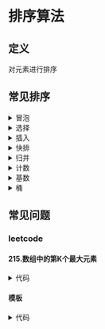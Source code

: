 # 排序算法 #

## 定义 ##
对元素进行排序

## 常见排序 ##
<details>
<summary>冒泡</summary>
<pre>
<code>
/**
 * 两两比较
 */
function bubble($nums) {
    $len = count($nums);
    if ($len <= 1) {
        return $nums;
    }
    for ($i = 0; $i < $len - 1; $i++) {
        for ($j = 0; $j < $len - $i - 1; $j++) {
            if ($nums[$j] > $nums[$j + 1]) {
                list($nums[$j], $nums[$j + 1]) = [$nums[$j + 1], $nums[$j]];
            }
        }
    }
    return $nums;
}
</code>
</pre>
</details>

<details>
<summary>选择</summary>
<pre>
<code>
/**
 * 从待排序里选择一个
 */
function select($nums) {
    $len = count($nums);
    if ($len <= 1) {
        return $nums;
    }
    for ($i = 0; $i < $len - 1; $i++) {
        $min = $i;
        for ($j = $i + 1; $j < $len; $j++) {
            if ($nums[$j] < $nums[$min]) {
                $min = $j;
            }
        }
        list($nums[$i], $nums[$min]) = [$nums[$min], $nums[$i]];
    }
    return $nums;
}
</code>
</pre>
</details>

<details>
<summary>插入</summary>
<pre>
<code>
/**
 * 向有序数组中插入一个
 */
function insert($nums) {
    $len = count($nums);
    if($len <= 1) {
        return $nums;
    }
    for ($i = 1; $i < $len; $i++) {
        $radix = $nums[$i];
        for ($j = $i - 1; $j >= 0; $j--) {
            if ($nums[$j] > $radix) {
                $nums[$j + 1] = $nums[$j];
            } else {
                break;
            }
        }
        $nums[$j + 1] = $radix;
    }
    return $nums;
}
</code>
</pre>
</details>

<details>
<summary>快排</summary>
<pre>
<code>
function quick($nums) {
    $len = count($nums);
    if ($len <= 1) {
        return $nums;
    }
    quickSort($nums, 0, $len - 1);
    return $nums;
}
function quickSort(&$nums, $start, $end) {
    if ($start >= $end) {
        return;
    }
    $radix = $start;
    list($left, $right) = [$start, $end];
    while ($left < $right) {
        while ($left < $right && $nums[$right] >= $nums[$radix]) {
            $right--;
        }
        while ($left < $right && $nums[$left] <= $nums[$radix]) {
            $left++;
        }
        if ($left < $right) {
            list($nums[$left], $nums[$right]) = [$nums[$right], $nums[$left]];
        }
    }
    list($nums[$radix], $nums[$right]) = [$nums[$right], $nums[$start]];
    quickSort($nums, $start, $right - 1);
    quickSort($nums, $right + 1, $end);
}
</code>
</pre>
</details>

<details>
<summary>归并</summary>
<pre>
<code>
function merge($nums) {
    $len = count($nums);
    if ($len < 1) {
        return $nums;
    }
    mergeSort($nums, 0, $len - 1);
    return $nums;
}
function mergeSort(&$nums, $start, $end) {
    if ($start >= $end) {
        return;
    }
    $mid = $start + intval(($end - $start) / 2);
    mergeSort($nums, $start, $mid);
    mergeSort($nums, $mid + 1, $end);
    mergeSortArray($nums, $start, $mid, $end);
}
function mergeSortArray(&$nums, $start, $mid, $end) {
    if ($start >= $end) {
        return;
    }
    list($i, $j) = [$start, $mid + 1];
    $tmp = [];
    while ($i <= $mid && $j <= $end) {
        $tmp[] = $nums[$i] <= $nums[$j] ? $nums[$i++] : $nums[$j++];
    }
    while ($i <= $mid) {
        $tmp[] = $nums[$i++];
    }
    while ($j <= $end) {
        $tmp[] = $nums[$j++];
    }
    $k = 0;
    while ($start <= $end) {
        $nums[$start++] = $tmp[$k++];
    }
}
</code>
</pre>
</details>

<details>
<summary>计数</summary>
<pre>
<code>
/**
 * 计数排序
 */
function countSort($nums) {
    $len = count($nums);
    if ($len <= 1) {
        return $nums;
    }
    list($min, $max) = [min($nums), max($nums)];
    $offset = $max - $min + 1;
    $list = array_fill(0, $offset, 0);
    for ($i = 0; $i < $len; $i++) {
        $list[$nums[$i] - $min]++;
    }
    $res = [];
    for ($j = 0; $j < $offset; $j++) {
        while ($list[$j]-- > 0) {
            $res[] = $min + $j;
        }
    }
    return $res;
}
</code>
</pre>
</details>

<details>
<summary>基数</summary>
<pre>
<code>
/**
 * 基数计数
 */
function radix($nums) {
    $len = count($nums);
    if ($len <= 1) {
        return $nums;
    }
    $d = strlen(max($nums));
    $radix = 1;
    for ($i = 0; $i < $d; $i++) {
        $list = array_fill(0, 10, []);
        for ($j = 0; $j < $len; $j++) {
            $list[($nums[$j] / $radix) % 10][] = $nums[$j];
        }
        $m = 0;
        for ($k = 0; $k < 10; $k++) {
            while(count($list[$k])) {
                $nums[$m++] = array_shift($list[$k]);
            }
        }
        $radix *= 10;
    }
    return $nums;
}
</code>
</pre>
</details>

<details>
<summary>桶</summary>
<pre>
<code>
/**
 * 桶排序
 */
function bucket($nums) {
    $len = count($nums);
    if ($len <= 1) {
        return $nums;
    }
    list($min, $max, $bucket) = [min($nums), max($nums), 3];
    $cap = ceil(($max - $min + 1) / $bucket);
    $buckets = array_fill(0, $bucket, []);
    for ($i = 0; $i < $len; $i++) {
        $index = intval(($nums[$i] - $min) / $cap);
        for ($j = count($buckets[$index]) - 1; $j >= 0; $j--) {
            if ($buckets[$index][$j] <= $nums[$i]) {
               break;
            }
            $buckets[$index][$j + 1] = $buckets[$index][$j];
        }
        $buckets[$index][$j + 1] = $nums[$i];
    }
    $j = 0;
    for ($i = 0; $i < $bucket; $i++) {
        while (count($buckets[$i])) {
            $nums[$j++] = array_shift($buckets[$i]);
        }
    }
    return $nums;
}
</code>
</pre>
</details>

## 常见问题 ##

### leetcode ###

#### 215.数组中的第K个最大元素 ####
<details>
<summary>代码</summary>
<pre>
<code>
/**
 * 利用快速排序
 */
function findKthLargest($nums, $k){
    $len = count($nums);
    if ($len < 1) {
        return null;
    }
    list($left, $right) = [0, $len - 1];
    while ($left <= $right) {
        $mid = quick($nums, $left, $right);
        var_dump($mid);exit;
        if ($len - $k == $mid) {
            return $nums[$mid];
        } else if ($left - $k < $mid) {
            $left = $mid + 1;
        } else {
            $right = $mid - 1;
        }
    }
}
function quick(&$nums, $start, $end) {
    if ($start > $end) {
        return;
    }
    list($left, $right) = [$start, $end];
    while ($left < $right) {
        while ($left < $right && $nums[$right] >= $nums[$start]) {
            $right--;
        }
        while ($left < $right && $nums[$left] <= $nums[$start]) {
            $left++;
        }
        if ($left < $right) {
            list($nums[$left], $nums[$right]) = [$nums[$right], $nums[$left]];
        }
    }
    list($nums[$start], $nums[$right]) = [$nums[$right], $nums[$start]];
    return $right;
}
</code>
</pre>
</details>

#### 模板 ####
<details>
<summary>代码</summary>
<pre>
<code>
</code>
</pre>
</details>
